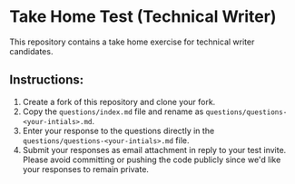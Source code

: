 # Take Home Test (Technical Writer)
This repository contains a take home exercise for technical writer candidates.

## Instructions:
1. Create a fork of this repository and clone your fork.
1. Copy the `questions/index.md` file and rename as `questions/questions-<your-intials>.md`. 
1. Enter your response to the questions directly in the `questions/questions-<your-intials>.md` file.
1. Submit your responses as email attachment in reply to your test invite. Please avoid committing or pushing 
   the code publicly since we'd like your responses to remain private. 